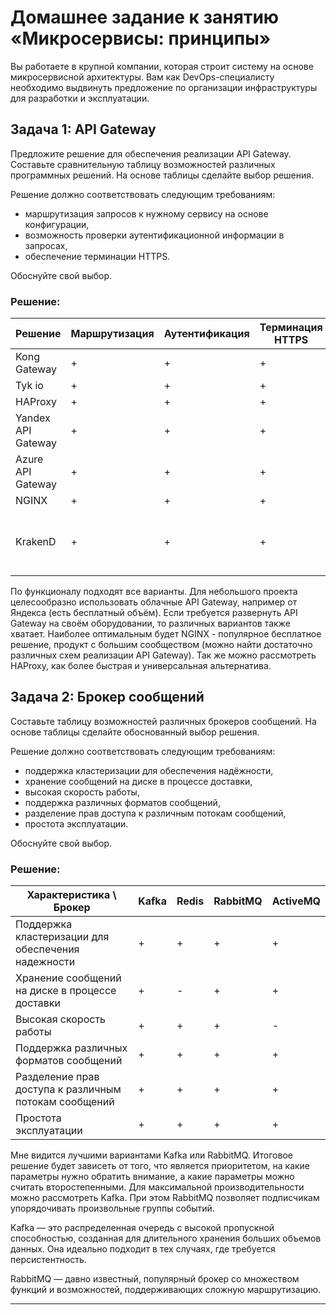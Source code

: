 # Домашнее задание к занятию «Микросервисы: принципы»

Вы работаете в крупной компании, которая строит систему на основе микросервисной архитектуры.
Вам как DevOps-специалисту необходимо выдвинуть предложение по организации инфраструктуры для разработки и эксплуатации.

## Задача 1: API Gateway 

Предложите решение для обеспечения реализации API Gateway. Составьте сравнительную таблицу возможностей различных программных решений. На основе таблицы сделайте выбор решения.

Решение должно соответствовать следующим требованиям:
- маршрутизация запросов к нужному сервису на основе конфигурации,
- возможность проверки аутентификационной информации в запросах,
- обеспечение терминации HTTPS.

Обоснуйте свой выбор.

### Решение:

| Решение            | Маршрутизация | Аутентификация | Терминация HTTPS | Бесплатно/Открыто                                               |
|--------------------|---------------|----------------|------------------|------------------------------------------------------------------|
| Kong Gateway       | +             | +              | +                | Бесплатно, Apache 2.0                                            |
| Tyk io             | +             | +              | +                | Бесплатно, MPL                                                   |
| HAProxy            | +             | +              | +                | Бесплатно                                                        |
| Yandex API Gateway | +             | +              | +                | Платно                                                           |
| Azure API Gateway  | +             | +              | +                | Платно                                                           |
| NGINX              | +             | +              | +                | Бесплатно                                                        |
| KrakenD            | +             | +              | +                | Двойное лицензирование, нужные функции частично в платной версии |

По функционалу подходят все варианты. Для небольшого проекта целесообразно использовать облачные API Gateway, например от Яндекса (есть бесплатный объём).
Если требуется развернуть API Gateway на своём оборудовании, то различных вариантов также хватает. 
Наиболее оптимальным будет NGINX - популярное бесплатное решение, продукт с большим сообществом (можно найти достаточно различных схем реализации API Gateway). 
Так же можно рассмотреть HAProxy, как более быстрая и универсальная альтернатива.


## Задача 2: Брокер сообщений

Составьте таблицу возможностей различных брокеров сообщений. На основе таблицы сделайте обоснованный выбор решения.

Решение должно соответствовать следующим требованиям:

- поддержка кластеризации для обеспечения надёжности,
- хранение сообщений на диске в процессе доставки,
- высокая скорость работы,
- поддержка различных форматов сообщений,
- разделение прав доступа к различным потокам сообщений,
- простота эксплуатации.

Обоснуйте свой выбор.

### Решение:

| Характеристика \ Брокер                               | Kafka | Redis | RabbitMQ | ActiveMQ |
|-------------------------------------------------------|-------|-------|----------|----------|
| Поддержка кластеризации для обеспечения надежности    | +     | +     | +        | +        |
| Хранение сообщений на диске в процессе доставки       | +     | -     | +        | +        |
| Высокая скорость работы                               | +     | +     | +        | -        |
| Поддержка различных форматов сообщений                | +     | +     | +        | +        |
| Разделение прав доступа к различным потокам сообщений | +     | +     | +        | +        |
| Простота эксплуатации                                 | +     | +     | +        | +        |

Мне видится лучшими вариантами Kafka или RabbitMQ. Итоговое решение будет зависеть от того, что является приоритетом, на какие параметры нужно обратить внимание, а какие параметры можно считать второстепенными. Для максимальной производительности можно рассмотреть Kafka. При этом RabbitMQ позволяет подписчикам упорядочивать произвольные группы событий.

Kafka — это распределенная очередь с высокой пропускной способностью, созданная для длительного хранения больших объемов данных. Она идеально подходит в тех случаях, где требуется персистентность.

RabbitMQ — давно известный, популярный брокер со множеством функций и возможностей, поддерживающих сложную маршрутизацию.

---